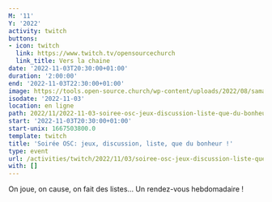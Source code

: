 ```yaml
---
M: '11'
Y: '2022'
activity: twitch
buttons:
- icon: twitch
  link: https://www.twitch.tv/opensourcechurch
  link_title: Vers la chaine
date: '2022-11-03T20:30:00+01:00'
duration: '2:00:00'
end: '2022-11-03T22:30:00+01:00'
image: https://tools.open-source.church/wp-content/uploads/2022/08/samantha-gades-LA6XfeVI5_c-unsplash-scaled.jpg
isodate: '2022-11-03'
location: en ligne
path: 2022/11/2022-11-03-soiree-osc-jeux-discussion-liste-que-du-bonheur.md
start: '2022-11-03T20:30:00+01:00'
start-unix: 1667503800.0
template: twitch
title: 'Soirée OSC: jeux, discussion, liste, que du bonheur !'
type: event
url: /activities/twitch/2022/11/03/soiree-osc-jeux-discussion-liste-que-du-bonheur
with: []
---
```

On joue, on cause, on fait des listes... Un rendez-vous hebdomadaire !